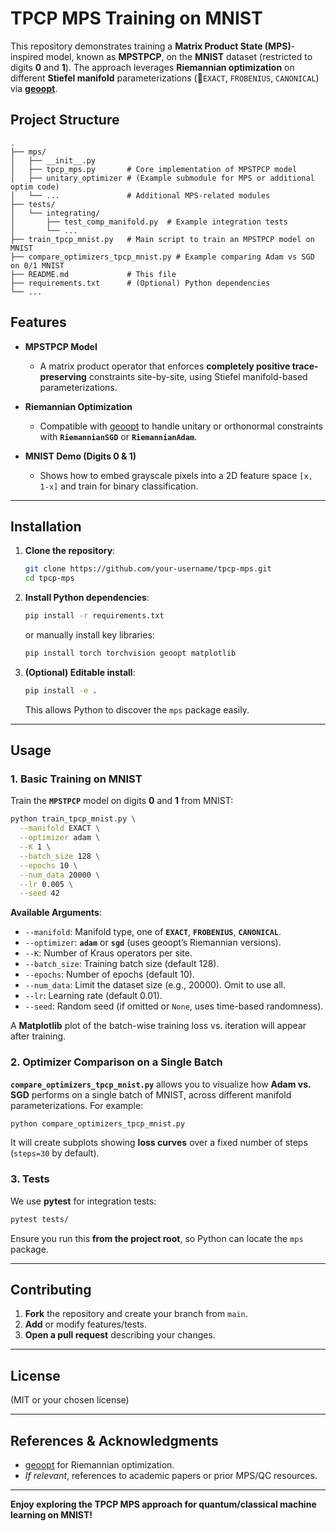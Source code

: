 # TPCP MPS Training on MNIST

This repository demonstrates training a **Matrix Product State (MPS)**-inspired model, known as **MPSTPCP**, on the **MNIST** dataset (restricted to digits **0** and **1**). The approach leverages **Riemannian optimization** on different **Stiefel manifold** parameterizations (`EXACT`, `FROBENIUS`, `CANONICAL`) via [**geoopt**](https://github.com/geoopt/geoopt).

## Project Structure

```
.
├── mps/
│   ├── __init__.py
│   ├── tpcp_mps.py       # Core implementation of MPSTPCP model
│   ├── unitary_optimizer # (Example submodule for MPS or additional optim code)
│   └── ...               # Additional MPS-related modules
├── tests/
│   └── integrating/
│       ├── test_comp_manifold.py  # Example integration tests
│       └── ...
├── train_tpcp_mnist.py   # Main script to train an MPSTPCP model on MNIST
├── compare_optimizers_tpcp_mnist.py # Example comparing Adam vs SGD on 0/1 MNIST
├── README.md             # This file
├── requirements.txt      # (Optional) Python dependencies
└── ...
```

## Features

- **MPSTPCP Model**  
  - A matrix product operator that enforces **completely positive trace-preserving** constraints site-by-site, using Stiefel manifold-based parameterizations.

- **Riemannian Optimization**  
  - Compatible with [geoopt](https://github.com/geoopt/geoopt) to handle unitary or orthonormal constraints with **`RiemannianSGD`** or **`RiemannianAdam`**.

- **MNIST Demo (Digits 0 & 1)**  
  - Shows how to embed grayscale pixels into a 2D feature space `[x, 1-x]` and train for binary classification.

---

## Installation

1. **Clone the repository**:
   ```bash
   git clone https://github.com/your-username/tpcp-mps.git
   cd tpcp-mps
   ```

2. **Install Python dependencies**:
   ```bash
   pip install -r requirements.txt
   ```
   or manually install key libraries:
   ```bash
   pip install torch torchvision geoopt matplotlib
   ```

3. **(Optional) Editable install**:
   ```bash
   pip install -e .
   ```
   This allows Python to discover the `mps` package easily.

---

## Usage

### 1. Basic Training on MNIST

Train the **`MPSTPCP`** model on digits **0** and **1** from MNIST:

```bash
python train_tpcp_mnist.py \
  --manifold EXACT \
  --optimizer adam \
  --K 1 \
  --batch_size 128 \
  --epochs 10 \
  --num_data 20000 \
  --lr 0.005 \
  --seed 42
```

**Available Arguments**:

- `--manifold`: Manifold type, one of **`EXACT`**, **`FROBENIUS`**, **`CANONICAL`**.  
- `--optimizer`: **`adam`** or **`sgd`** (uses geoopt’s Riemannian versions).  
- `--K`: Number of Kraus operators per site.  
- `--batch_size`: Training batch size (default 128).  
- `--epochs`: Number of epochs (default 10).  
- `--num_data`: Limit the dataset size (e.g., 20000). Omit to use all.  
- `--lr`: Learning rate (default 0.01).  
- `--seed`: Random seed (if omitted or `None`, uses time-based randomness).  

A **Matplotlib** plot of the batch-wise training loss vs. iteration will appear after training.

### 2. Optimizer Comparison on a Single Batch

**`compare_optimizers_tpcp_mnist.py`** allows you to visualize how **Adam vs. SGD** performs on a single batch of MNIST, across different manifold parameterizations. For example:

```bash
python compare_optimizers_tpcp_mnist.py
```

It will create subplots showing **loss curves** over a fixed number of steps (`steps=30` by default).

### 3. Tests

We use **pytest** for integration tests:

```bash
pytest tests/
```

Ensure you run this **from the project root**, so Python can locate the `mps` package.

---

## Contributing

1. **Fork** the repository and create your branch from `main`.  
2. **Add** or modify features/tests.  
3. **Open a pull request** describing your changes.

---

## License

(MIT or your chosen license)

---

## References & Acknowledgments

- [geoopt](https://github.com/geoopt/geoopt) for Riemannian optimization.  
- *If relevant*, references to academic papers or prior MPS/QC resources.

---

**Enjoy exploring the TPCP MPS approach for quantum/classical machine learning on MNIST!**